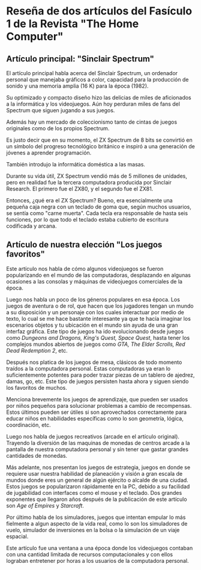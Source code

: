 # Reseña de dos artículos del Fasículo 1 de la Revista "The Home Computer"

## Artículo principal: "Sinclair Spectrum"

El artículo principal habla acerca del Sinclair Spectrum, un ordenador personal que manejaba gráficos a color, capacidad para la producción de sonido y una memoria amplia (16 K) para la época (1982).

Su optimizado y compacto diseño hizo las delicias de miles de aficionados a la informática y los videojuegos. Aún hoy perduran miles de fans del Spectrum que siguen jugando a sus juegos.

Además hay un mercado de coleccionismo tanto de cintas de juegos originales como de los propios Spectrum.

Es justo decir que en su momento, el ZX Spectrum de 8 bits se convirtió en un símbolo del progreso tecnológico británico e inspiró a una generación de jóvenes a aprender programación.

También introdujo la informática doméstica a las masas.

Durante su vida útil, ZX Spectrum vendió más de 5 millones de unidades, pero en realidad fue la tercera computadora producida por Sinclair Research. El primero fue el ZX80, y el segundo fue el ZX81.

Entonces, ¿qué era el ZX Spectrum? Bueno, era esencialmente una pequeña caja negra con un teclado de goma que, según muchos usuarios, se sentía como "carne muerta". Cada tecla era responsable de hasta seis funciones, por lo que todo el teclado estaba cubierto de escritura codificada y arcana.

## Artículo de nuestra elección "Los juegos favoritos"

Este artículo nos habla de cómo algunos videojuegos se fueron popularizando en el mundo de las computadoras, desplazando en algunas ocasiones a las consolas y máquinas de videojuegos comerciales de la época. 

Luego nos habla un poco de los géneros populares en esa época. Los juegos de aventura o de rol, que hacen que los jugadores tengan un mundo a su disposición y un personaje con los cuales interactuar por medio de texto, lo cual se me hace bastante interesante ya que te hacía imaginar los escenarios objetos y tu ubicación en el mundo sin ayuda de una gran interfaz gráfica. Este tipo de juegos ha ido evolucionando desde juegos como *Dungeons and Dragons, King's Quest, Space Quest*, hasta tener los complejos mundos abiertos de juegos como *GTA, The Elder Scrolls, Red Dead Redemption 2*, etc.

Después nos platica de los juegos de mesa, clásicos de todo momento traídos a la computadora personal. Estas computadoras ya eran lo suficientemente potentes para poder trazar piezas de un tablero de ajedrez, damas, go, etc. Este tipo de juegos persisten hasta ahora y siguen siendo los favoritos de muchos.

Menciona brevemente los juegos de aprendizaje, que pueden ser usados por niños pequeños para solucionar problemas a cambio de recompensas. Estos últimos pueden ser útiles si son aprovechados correctamente para educar niños en habilidades específicas como lo son geometría, lógica, coordinación, etc.

Luego nos habla de juegos recreativos (arcade en el artículo original). Trayendo la diversión de las maquinas de monedas de centros arcade a la pantalla de nuestra computadora personal y sin tener que gastar grandes cantidades de monedas.

Más adelante, nos presentan los juegos de estrategia, juegos en donde se requiere usar nuestra habilidad de planeación y visión a gran escala de mundos donde eres un general de algún ejército o alcalde de una ciudad. Estos juegos se popularizaron rápidamente en la PC, debido a su facilidad de jugabilidad con interfaces como el mouse y el teclado. Dos grandes exponentes que llegaron años después de la publicación de este artículo son *Age of Empires* y *Starcraft*.

Por último habla de los simuladores, juegos que intentan empular lo más fielmente a algun aspecto de la vida real, como lo son los simuladores de vuelo, simulador de inversiones en la bolsa o la simulación de un viaje espacial.

Este artículo fue una ventana a una época donde los videojuegos contaban con una cantidad limitada de recursos computacionales y con ellos lograban entretener por horas a los usuarios de la computadora personal.
